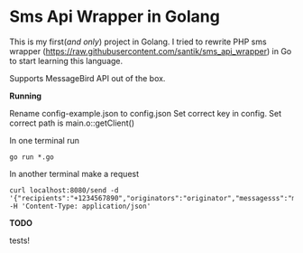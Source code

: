 # Sms Api Wrapper in Golang

This is my first(_and only_) project in Golang.
I tried to rewrite PHP sms wrapper (https://raw.githubusercontent.com/santik/sms_api_wrapper) in Go to start learning this language.

Supports MessageBird API out of the box.

**Running**

Rename config-example.json to config.json
Set correct key in config.
Set correct path is main.o::getClient()

In one terminal run

    go run *.go
    
In another terminal make a request
    
    curl localhost:8080/send -d '{"recipients":"+1234567890","originators":"originator","messagesss":"message"}' -H 'Content-Type: application/json'

**TODO**

tests!
  